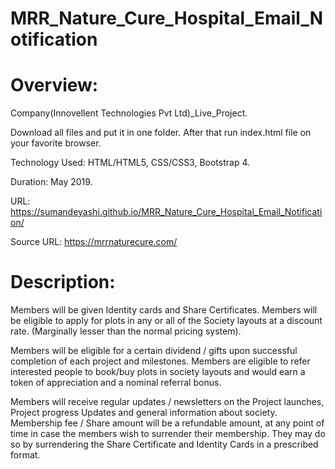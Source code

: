 # MRR_Nature_Cure_Hospital_Email_Notification

# Overview:

Company(Innovellent Technologies Pvt Ltd)_Live_Project.

Download all files and put it in one folder. After that run index.html file on your favorite browser.

Technology Used: HTML/HTML5, CSS/CSS3, Bootstrap 4.

Duration: May 2019.

URL: https://sumandeyashi.github.io/MRR_Nature_Cure_Hospital_Email_Notification/

Source URL: https://mrrnaturecure.com/

# Description:

Members will be given Identity cards and Share Certificates. Members will be eligible to apply for plots in any or all of the Society layouts at a discount rate. (Marginally lesser than the normal pricing system).

Members will be eligible for a certain dividend / gifts upon successful completion of each project and milestones. Members are eligible to refer interested people to book/buy plots in society layouts and would earn a token of appreciation and a nominal referral bonus.

Members will receive regular updates / newsletters on the Project launches, Project progress Updates and general information about society.
Membership fee / Share amount will be a refundable amount, at any point of time in case the members wish to surrender their membership. They may do so by surrendering the Share Certificate and Identity Cards in a prescribed format.
